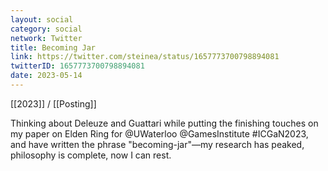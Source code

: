 ```yaml
---
layout: social
category: social
network: Twitter
title: Becoming Jar
link: https://twitter.com/steinea/status/1657773700798894081
twitterID: 1657773700798894081
date: 2023-05-14
---
```


[[2023]] / [[Posting]]

Thinking about Deleuze and Guattari while putting the finishing touches on my paper on Elden Ring for @UWaterloo @GamesInstitute #ICGaN2023, and have written the phrase "becoming-jar"—my research has peaked, philosophy is complete, now I can rest.
